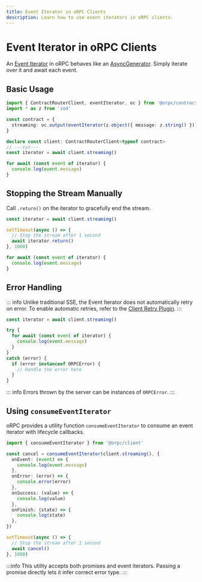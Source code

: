 ```yaml
---
title: Event Iterator in oRPC Clients
description: Learn how to use event iterators in oRPC clients.
---
```


# Event Iterator in oRPC Clients

An [Event Iterator](/docs/event-iterator) in oRPC behaves like an [AsyncGenerator](https://developer.mozilla.org/en-US/docs/Web/JavaScript/Reference/Global_Objects/AsyncGenerator).
Simply iterate over it and await each event.

## Basic Usage

```ts twoslash
import { ContractRouterClient, eventIterator, oc } from '@orpc/contract'
import * as z from 'zod'

const contract = {
  streaming: oc.output(eventIterator(z.object({ message: z.string() })))
}

declare const client: ContractRouterClient<typeof contract>
// ---cut---
const iterator = await client.streaming()

for await (const event of iterator) {
  console.log(event.message)
}
```

## Stopping the Stream Manually

Call `.return()` on the iterator to gracefully end the stream.

```ts
const iterator = await client.streaming()

setTimeout(async () => {
  // Stop the stream after 1 second
  await iterator.return()
}, 1000)

for await (const event of iterator) {
  console.log(event.message)
}
```

## Error Handling

::: info
Unlike traditional SSE, the Event Iterator does not automatically retry on error. To enable automatic retries, refer to the [Client Retry Plugin](/docs/plugins/client-retry).
:::

```ts
const iterator = await client.streaming()

try {
  for await (const event of iterator) {
    console.log(event.message)
  }
}
catch (error) {
  if (error instanceof ORPCError) {
    // Handle the error here
  }
}
```

::: info
Errors thrown by the server can be instances of `ORPCError`.
:::

## Using `consumeEventIterator`

oRPC provides a utility function `consumeEventIterator` to consume an event iterator with lifecycle callbacks.

```ts
import { consumeEventIterator } from '@orpc/client'

const cancel = consumeEventIterator(client.streaming(), {
  onEvent: (event) => {
    console.log(event.message)
  },
  onError: (error) => {
    console.error(error)
  },
  onSuccess: (value) => {
    console.log(value)
  },
  onFinish: (state) => {
    console.log(state)
  },
})

setTimeout(async () => {
  // Stop the stream after 1 second
  await cancel()
}, 1000)
```

:::info
This utility accepts both promises and event iterators. Passing a promise directly lets it infer correct error type.
:::

